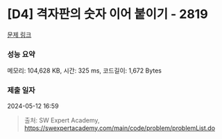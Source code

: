 # [D4] 격자판의 숫자 이어 붙이기 - 2819 

[문제 링크](https://swexpertacademy.com/main/code/problem/problemDetail.do?contestProbId=AV7I5fgqEogDFAXB) 

### 성능 요약

메모리: 104,628 KB, 시간: 325 ms, 코드길이: 1,672 Bytes

### 제출 일자

2024-05-12 16:59



> 출처: SW Expert Academy, https://swexpertacademy.com/main/code/problem/problemList.do